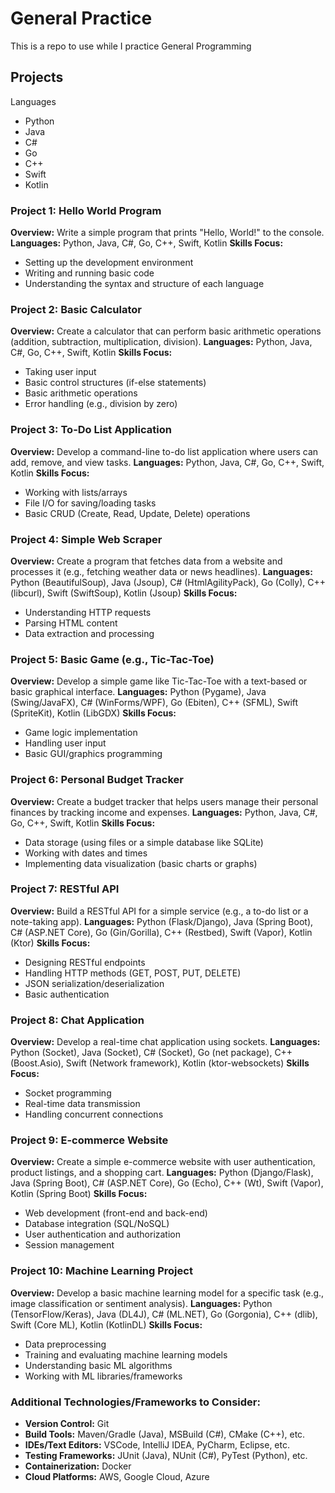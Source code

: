 # General Practice
This is a repo to use while I practice General Programming

## Projects
Languages
- Python
- Java
- C#
- Go
- C++
- Swift
- Kotlin

### Project 1: Hello World Program
**Overview:** 
Write a simple program that prints "Hello, World!" to the console.
**Languages:** Python, Java, C#, Go, C++, Swift, Kotlin
**Skills Focus:**
- Setting up the development environment
- Writing and running basic code
- Understanding the syntax and structure of each language

### Project 2: Basic Calculator
**Overview:** 
Create a calculator that can perform basic arithmetic operations (addition, subtraction, multiplication, division).
**Languages:** Python, Java, C#, Go, C++, Swift, Kotlin
**Skills Focus:**
- Taking user input
- Basic control structures (if-else statements)
- Basic arithmetic operations
- Error handling (e.g., division by zero)

### Project 3: To-Do List Application
**Overview:** 
Develop a command-line to-do list application where users can add, remove, and view tasks.
**Languages:** Python, Java, C#, Go, C++, Swift, Kotlin
**Skills Focus:**
- Working with lists/arrays
- File I/O for saving/loading tasks
- Basic CRUD (Create, Read, Update, Delete) operations

### Project 4: Simple Web Scraper
**Overview:** 
Create a program that fetches data from a website and processes it (e.g., fetching weather data or news headlines).
**Languages:** Python (BeautifulSoup), Java (Jsoup), C# (HtmlAgilityPack), Go (Colly), C++ (libcurl), Swift (SwiftSoup), Kotlin (Jsoup)
**Skills Focus:**
- Understanding HTTP requests
- Parsing HTML content
- Data extraction and processing

### Project 5: Basic Game (e.g., Tic-Tac-Toe)
**Overview:** 
Develop a simple game like Tic-Tac-Toe with a text-based or basic graphical interface.
**Languages:** Python (Pygame), Java (Swing/JavaFX), C# (WinForms/WPF), Go (Ebiten), C++ (SFML), Swift (SpriteKit), Kotlin (LibGDX)
**Skills Focus:**
- Game logic implementation
- Handling user input
- Basic GUI/graphics programming

### Project 6: Personal Budget Tracker
**Overview:** 
Create a budget tracker that helps users manage their personal finances by tracking income and expenses.
**Languages:** Python, Java, C#, Go, C++, Swift, Kotlin
**Skills Focus:**
- Data storage (using files or a simple database like SQLite)
- Working with dates and times
- Implementing data visualization (basic charts or graphs)

### Project 7: RESTful API
**Overview:** 
Build a RESTful API for a simple service (e.g., a to-do list or a note-taking app).
**Languages:** Python (Flask/Django), Java (Spring Boot), C# (ASP.NET Core), Go (Gin/Gorilla), C++ (Restbed), Swift (Vapor), Kotlin (Ktor)
**Skills Focus:**
- Designing RESTful endpoints
- Handling HTTP methods (GET, POST, PUT, DELETE)
- JSON serialization/deserialization
- Basic authentication

### Project 8: Chat Application
**Overview:** 
Develop a real-time chat application using sockets.
**Languages:** Python (Socket), Java (Socket), C# (Socket), Go (net package), C++ (Boost.Asio), Swift (Network framework), Kotlin (ktor-websockets)
**Skills Focus:**
- Socket programming
- Real-time data transmission
- Handling concurrent connections

### Project 9: E-commerce Website
**Overview:** 
Create a simple e-commerce website with user authentication, product listings, and a shopping cart.
**Languages:** Python (Django/Flask), Java (Spring Boot), C# (ASP.NET Core), Go (Echo), C++ (Wt), Swift (Vapor), Kotlin (Spring Boot)
**Skills Focus:**
- Web development (front-end and back-end)
- Database integration (SQL/NoSQL)
- User authentication and authorization
- Session management

### Project 10: Machine Learning Project
**Overview:** 
Develop a basic machine learning model for a specific task (e.g., image classification or sentiment analysis).
**Languages:** Python (TensorFlow/Keras), Java (DL4J), C# (ML.NET), Go (Gorgonia), C++ (dlib), Swift (Core ML), Kotlin (KotlinDL)
**Skills Focus:**
- Data preprocessing
- Training and evaluating machine learning models
- Understanding basic ML algorithms
- Working with ML libraries/frameworks

### Additional Technologies/Frameworks to Consider:
- **Version Control:** Git
- **Build Tools:** Maven/Gradle (Java), MSBuild (C#), CMake (C++), etc.
- **IDEs/Text Editors:** VSCode, IntelliJ IDEA, PyCharm, Eclipse, etc.
- **Testing Frameworks:** JUnit (Java), NUnit (C#), PyTest (Python), etc.
- **Containerization:** Docker
- **Cloud Platforms:** AWS, Google Cloud, Azure
